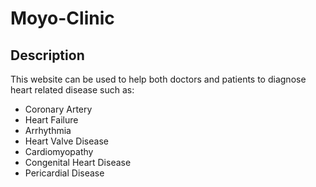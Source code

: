 # Moyo-Clinic

## Description

This website can be used to help both doctors and patients to diagnose heart related disease such as:

- Coronary Artery
- Heart Failure
- Arrhythmia
- Heart Valve Disease
- Cardiomyopathy
- Congenital Heart Disease
- Pericardial Disease


